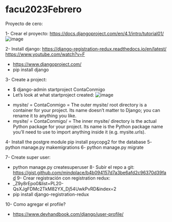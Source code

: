 ﻿# facu2023Febrero
Proyecto de cero: 

1- Crear el proyecto: https://docs.djangoproject.com/en/4.1/intro/tutorial01/
![image](https://user-images.githubusercontent.com/39509104/209483762-d5b7f7f7-e0eb-4fb9-992e-e9e57eff3ebd.png)

2- Install django: https://django-registration-redux.readthedocs.io/en/latest/
https://www.youtube.com/watch?v=F
   * https://www.djangoproject.com/
   * pip install django

3- Create a project:
   - $ django-admin startproject ContaConmigo
   - Let’s look at what startproject created:
![image](https://user-images.githubusercontent.com/39509104/209483790-9b1a4d6a-8b1d-401a-9e07-a8c707fd1740.png)
   * mysite/ = ContaConmigo = The outer mysite/ root directory is a container for your project. Its name doesn’t matter to Django; you can rename it to anything you like.
   * mysite/ = ContaConmigo/ = The inner mysite/ directory is the actual Python package for your project. Its name is the Python package name you’ll need to use to import anything inside it (e.g. mysite.urls).

4- Install the postgre module pip install psycopg2 for the database
5- python manage.py makemigrations
6- python manage.py migrate

7- Create super user:
   - python manage.py createsuperuser
8- Subir el repo a git: https://gist.github.com/mindplace/b4b094157d7a3be6afd2c96370d39fad
9- Crear registración con registration redux: 
   - _Z9y8rEpo0&list=PL20-QsXJgFDMc2TkM82YX_Dj54UwkPvRD&index=2
   - pip install django-registration-redux

10- Como agregar el profile?
   - https://www.devhandbook.com/django/user-profile/
